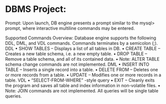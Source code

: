 # DBMS Project:

Prompt:
Upon launch, DB engine presents a prompt similar to the mysql> prompt, where interactive multiline commands may be entered. 


Supported Commands Overview:
Database engine supports the following DDL, DML, and VDL commands. Commands terminates by a semicolon (;).
DDL
    • SHOW TABLES – Displays a list of all tables in DB.
    • CREATE TABLE – Creates a new table schema, i.e. a new empty table.
    • DROP TABLE – Remove a table schema, and all of its contained data.
    • Note: ALTER TABLE schema change commands are not implemented.
DML
    • INSERT INTO TABLE – Inserts a single record into a table.
    • DELETE FROM – Deletes one or more records from a table.
    • UPDATE – Modifies one or more records in a table.
VDL
    • “SELECT-FROM-WHERE” -style query
    • EXIT – Cleanly exits the program and saves all table and index information in non-volatile files.
    • Note: JOIN commands are not implemented. All queries will be single table queries. 
